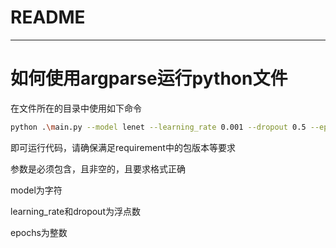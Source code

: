 # README

--------------------------

# 如何使用argparse运行python文件

在文件所在的目录中使用如下命令

```bash
python .\main.py --model lenet --learning_rate 0.001 --dropout 0.5 --epochs 5
```

即可运行代码，请确保满足requirement中的包版本等要求

参数是必须包含，且非空的，且要求格式正确

model为字符

learning_rate和dropout为浮点数

epochs为整数


